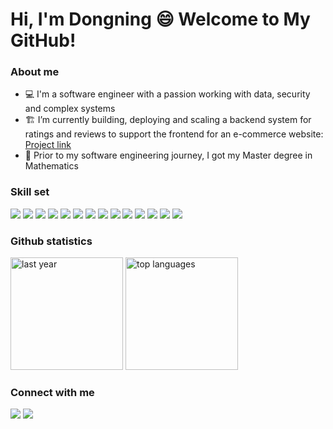 

<!--
**mathdsong/mathdsong** is a ✨ _special_ ✨ repository because its `README.md` (this file) appears on your GitHub profile.
<p align="center">
  <a href="https://github.com/mathdsong">
    <img alt="Strek Stats" height="260" src="https://streak-stats.demolab.com/?user=mathdsong&theme=gotham" />
    <img alt="Top languages" height="260" src="https://github-readme-stats.vercel.app/api/top-langs/?username=mathdsong&layout=pie&theme=gotham" />
    <img height="360" width="300" alt="last month" src="https://github-readme-activity-graph.vercel.app/graph?username=mathdsong&custom_title=my%20contributions%20in%20the%20last%20month&theme=gotham" />
  </a>
</p>
[![Top Langs](https://github-readme-stats.vercel.app/api/top-langs/?username=mathdsong&layout=pie)](https://github.com/mathdsong/github-readme-stats)
[![GitHub Streak](https://streak-stats.demolab.com/?user=mathdsong&theme=dark)](https://git.io/streak-stats)

Here are some ideas to get you started:
-->

# Hi, I'm Dongning :smile: Welcome to My GitHub! 

### About me
- 💻 I'm a software engineer with a passion working with data, security and complex systems
- 🏗️ I’m currently building, deploying and scaling a backend system for ratings and reviews to support the frontend for an e-commerce website: [Project link](https://github.com/daz-sdc/sdc-reviews)
- 🧮 Prior to my software engineering journey, I got my Master degree in Mathematics
  
### Skill set
<p align="left">
  <img src="https://img.shields.io/badge/JavaScript-F7DF1E?style=for-the-badge&logo=javascript&logoColor=black" >
  <img src="https://img.shields.io/badge/PostgreSQL-316192?style=for-the-badge&logo=postgresql&logoColor=white" >
  <img src="https://img.shields.io/badge/MySQL-005C84?style=for-the-badge&logo=mysql&logoColor=white" >
  <img src="https://img.shields.io/badge/Node.js-43853D?style=for-the-badge&logo=node.js&logoColor=white" >
  <img src="https://img.shields.io/badge/Express-000000?style=for-the-badge&logo=express&logoColor=white" >
  <img src="https://img.shields.io/badge/Amazon_Web_Services-232F3E?style=for-the-badge&logo=amazon-aws&logoColor=white" >
  <img src="https://img.shields.io/badge/Java-007396?style=for-the-badge&logo=Java&logoColor=white">
  <img src="https://img.shields.io/badge/redis-%23DD0031.svg?&style=for-the-badge&logo=redis&logoColor=white" >
  <img src="https://img.shields.io/badge/GIT-E44C30?style=for-the-badge&logo=git&logoColor=white" >
  <img src="https://img.shields.io/badge/Linux-FCC624?style=for-the-badge&logo=linux&logoColor=black" >
  <img src="https://img.shields.io/badge/MongoDB-4EA94B?style=for-the-badge&logo=mongodb&logoColor=white" >
  <img src="https://img.shields.io/badge/React-20232A?style=for-the-badge&logo=react&logoColor=61DAFB" >
  <img src="https://img.shields.io/badge/HTML5-E34F26?style=for-the-badge&logo=html5&logoColor=white" >
  <img src="https://img.shields.io/badge/CSS3-1572B6?style=for-the-badge&logo=css3&logoColor=white" >
</p>

### Github statistics
<p align="left">
    <img height="180em" alt="last year" src="http://github-profile-summary-cards.vercel.app/api/cards/profile-details?username=mathdsong" />
    <img height="180em" alt="top languages" src="https://github-readme-stats.vercel.app/api/top-langs/?username=mathdsong" />
  </a>
</p>

### Connect with me
<p align="left">
  <a href="https://www.linkedin.com/in/dongningsong/"><img src="https://img.shields.io/badge/LinkedIn-0077B5?style=for-the-badge&logo=linkedin&logoColor=white"/></a>
  <a href="mailto:dongningsongswe@gmail.com"><img src="https://img.shields.io/badge/Gmail-D14836?style=for-the-badge&logo=gmail&logoColor=white" /></a>
</p>


